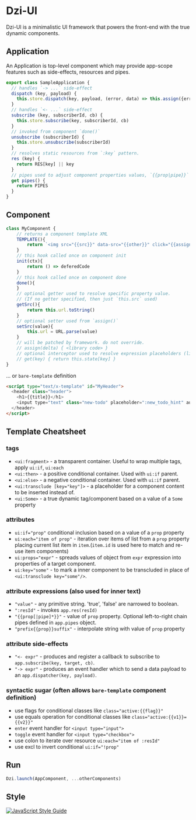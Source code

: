 # Dzi-UI

Dzi-UI is a minimalistic UI framework
that powers the front-end with the true dynamic components.

## Application

An Application is top-level component which may provide app-scope features such as side-effects, resources and pipes.

```js
export class SampleApplication {
  // handles `-> ...` side-effect
  dispatch (key, payload) {
    this.store.dispatch(key, payload, (error, data) => this.assign({error}))
  }
  // handles `<- ...` side-effect
  subscribe (key, subscriberId, cb) {
    this.store.subscribe(key, subscriberId, cb)
  }
  // invoked from component `done()`
  unsubscribe (subscriberId) {
    this.store.unsubscribe(subscriberId)
  }
  // resolves static resources from `:key` pattern.
  res (key) {
    return RES[key] || key
  }
  // pipes used to adjust component properties values, `{{prop|pipe}}`
  get pipes() {
    return PIPES
  }
}
```

## Component

```js
class MyComponent {
    // returns a component template XML
    TEMPLATE(){
        return `<img src="{{src}}" data-src="{{other}}" click="{{assign}}"/>`
    }
    // this hook called once on component init
    init(ctx){
        return () => deferedCode
    }
    // this hook called once on component done
    done(){
    }
    // optional getter used to resolve specific property value.
    // (If no getter specified, then just `this.src` used)
    getSrc(){
        return this.url.toString()
    }
    // optional setter used from `assign()`
    setSrc(value){
        this.url = URL.parse(value)
    }
    // will be patched by framework. do not override.
    // assign(delta) { <library code> }
    // optional interceptor used to resolve expression placeholders (like `Proxy`).
    // get(key) { return this.state[key] }
}
```

... or `bare-template` definition

```html
<script type="text/x-template" id="MyHeader">
  <header class="header">
    <h1>{{title}}</h1>
    <input type="text" class="new-todo" placeholder=":new_todo_hint" autofocus="true" enter="-> add"/>
  </header>
</script>
```

## Template Cheatsheet

### tags

- `<ui:fragment>` - a transparent container. Useful to wrap multiple tags, apply `ui:if`, `ui:each`
- `<ui:then>` - a positive conditional container. Used with `ui:if` parent.
- `<ui:else>` - a negative conditional container. Used with `ui:if` parent.
- `<ui:transclude [key="key"]>` - a placeholder for a component content to be inserted instead of.
- `<ui:Some>` - a true dynamic tag/component based on a value of a `Some` property

### attributes

- `ui:if="prop"` conditional inclusion based on a value of a `prop` property
- `ui:each="item of prop"` - iteration over items of list from a `prop` property placing current list item in `item`.(`item.id` is used here to match and re-use item components)
- `ui:props="expr"` - spreads values of object from `expr` expression into properties of a target component.
- `ui:key="some"` - to mark a inner component to be transcluded in place of `<ui:transclude key="some"/>`.

### attribute expressions (also used for inner text)

- `"value"` - any primitive string. 'true', 'false' are narrowed to boolean.
- `":resId"` - invokes `app.res(resId)`
- `"{{prop[|pipe]*}}"` - value of `prop` property. Optional left-to-right chain pipes defined in `app.pipes` object.
- `"prefix{{prop}}suffix"` - interpolate string with value of `prop` property

### attribute side-effects

- `"<- expr"` - produces and register a callback to subscribe to `app.subscribe(key, target, cb)`.
- `"-> expr"` - produces an event handler which to send a data payload to an `app.dispatcher(key, payload)`.

### syntactic sugar (often allows `bare-template` component definition)

- use flags for conditional classes like `class="active:{{flag}}"`
- use equals operation for conditional classes like `class="active:{{v1}}={{v2}}"`
- `enter` event handler for `<input type="input">`
- `toggle` event handler for `<input type="checkbox">`
- use colon to iterate over resource `ui:each="item of :resId"`
- use excl to invert conditional `ui:if="!prop"`

## Run

```js
Dzi.launch(AppComponent, ...otherComponents)
```

## Style

[![JavaScript Style Guide](https://img.shields.io/badge/code_style-standard-brightgreen.svg)](https://standardjs.com)
